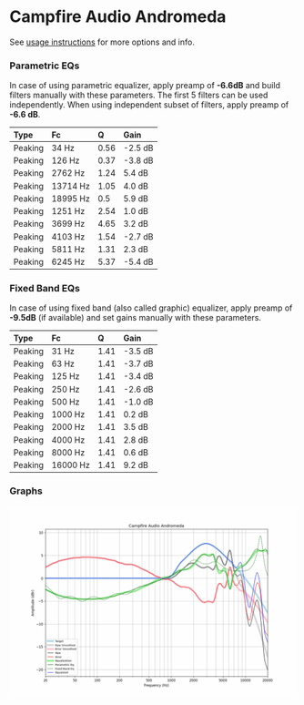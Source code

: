 # Campfire Audio Andromeda
See [usage instructions](https://github.com/jaakkopasanen/AutoEq#usage) for more options and info.

### Parametric EQs
In case of using parametric equalizer, apply preamp of **-6.6dB** and build filters manually
with these parameters. The first 5 filters can be used independently.
When using independent subset of filters, apply preamp of **-6.6 dB**.

| Type    | Fc       |    Q | Gain    |
|:--------|:---------|:-----|:--------|
| Peaking | 34 Hz    | 0.56 | -2.5 dB |
| Peaking | 126 Hz   | 0.37 | -3.8 dB |
| Peaking | 2762 Hz  | 1.24 | 5.4 dB  |
| Peaking | 13714 Hz | 1.05 | 4.0 dB  |
| Peaking | 18995 Hz | 0.5  | 5.9 dB  |
| Peaking | 1251 Hz  | 2.54 | 1.0 dB  |
| Peaking | 3699 Hz  | 4.65 | 3.2 dB  |
| Peaking | 4103 Hz  | 1.54 | -2.7 dB |
| Peaking | 5811 Hz  | 1.31 | 2.3 dB  |
| Peaking | 6245 Hz  | 5.37 | -5.4 dB |

### Fixed Band EQs
In case of using fixed band (also called graphic) equalizer, apply preamp of **-9.5dB**
(if available) and set gains manually with these parameters.

| Type    | Fc       |    Q | Gain    |
|:--------|:---------|:-----|:--------|
| Peaking | 31 Hz    | 1.41 | -3.5 dB |
| Peaking | 63 Hz    | 1.41 | -3.7 dB |
| Peaking | 125 Hz   | 1.41 | -3.4 dB |
| Peaking | 250 Hz   | 1.41 | -2.6 dB |
| Peaking | 500 Hz   | 1.41 | -1.0 dB |
| Peaking | 1000 Hz  | 1.41 | 0.2 dB  |
| Peaking | 2000 Hz  | 1.41 | 3.5 dB  |
| Peaking | 4000 Hz  | 1.41 | 2.8 dB  |
| Peaking | 8000 Hz  | 1.41 | 0.6 dB  |
| Peaking | 16000 Hz | 1.41 | 9.2 dB  |

### Graphs
![](./Campfire%20Audio%20Andromeda.png)